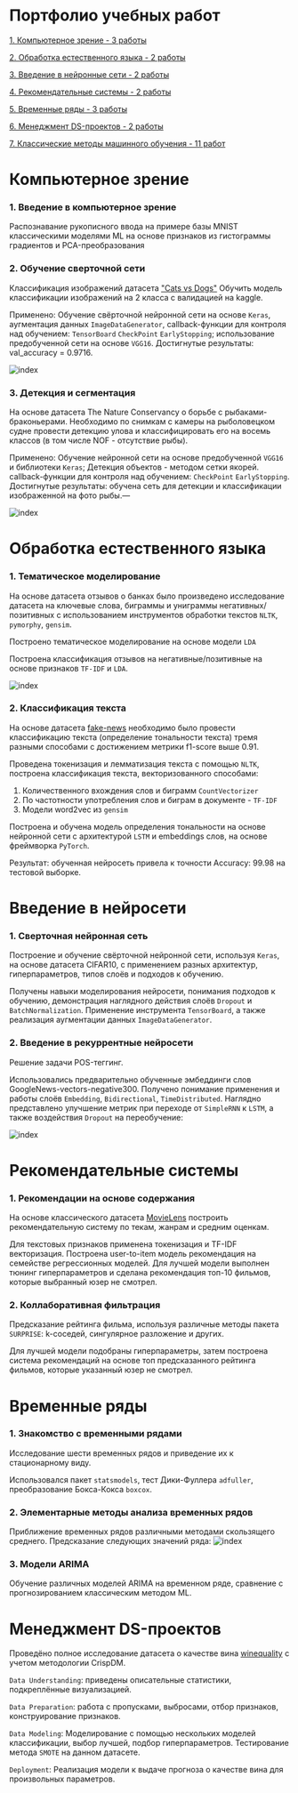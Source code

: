 # Портфолио учебных работ
[1. Компьютерное зрение - 3 работы](https://github.com/IvanKuleshov/Portfolio/tree/main/3.%20Study_projects/6%20CVML%20%D0%9A%D0%BE%D0%BC%D0%BF%D1%8C%D1%8E%D1%82%D0%B5%D1%80%D0%BD%D0%BE%D0%B5%20%D0%B7%D1%80%D0%B5%D0%BD%D0%B8%D0%B5)

[2. Обработка естественного языка - 2 работы](https://github.com/IvanKuleshov/Portfolio/tree/main/3.%20Study_projects/7%20NLP%20%D0%9E%D0%B1%D1%80%D0%B0%D0%B1%D0%BE%D1%82%D0%BA%D0%B0%20%D0%B5%D1%81%D1%82%D0%B5%D1%81%D1%82%D0%B2%D0%B5%D0%BD%D0%BD%D0%BE%D0%B3%D0%BE%20%D1%8F%D0%B7%D1%8B%D0%BA%D0%B0)

[3. Введение в нейронные сети - 2 работы](https://github.com/IvanKuleshov/Portfolio/tree/main/3.%20Study_projects/2%20DSNN)

[4. Рекомендательные системы - 2 работы](https://github.com/IvanKuleshov/Portfolio/tree/main/3.%20Study_projects/3%20RSML%20%D0%A0%D0%B5%D0%BA%D0%BE%D0%BC%D0%B5%D0%BD%D0%B4%D0%B0%D1%82%D0%B5%D0%BB%D1%8C%D0%BD%D1%8B%D0%B5%20%D1%81%D0%B8%D1%81%D1%82%D0%B5%D0%BC%D1%8B)

[5. Временные ряды - 3 работы](https://github.com/IvanKuleshov/Portfolio/tree/main/3.%20Study_projects/4%20TSML%20%D0%92%D1%80%D0%B5%D0%BC%D0%B5%D0%BD%D0%BD%D1%8B%D0%B5%20%D1%80%D1%8F%D0%B4%D1%8B)

[6. Менеджмент DS-проектов - 2 работы](https://github.com/IvanKuleshov/Portfolio/tree/main/3.%20Study_projects/5%20ZAK%20%D0%9C%D0%B5%D0%B4%D0%B5%D0%B6%D0%BC%D0%B5%D0%BD%D1%82%20%D0%B4%D0%B0%D1%82%D0%B0-%D0%BF%D1%80%D0%BE%D0%B5%D0%BA%D1%82%D0%BE%D0%B2)

[7. Классические методы машинного обучения - 11 работ](https://github.com/IvanKuleshov/Portfolio/tree/main/3.%20Study_projects/1%20ML)

# Компьютерное зрение
### 1. Введение в компьютерное зрение
Распознавание рукописного ввода на примере базы MNIST классическими моделями ML на основе признаков из гистограммы градиентов и PCA-преобразования

### 2. Обучение сверточной сети
Классификация изображений датасета ["Cats vs Dogs"](https://www.kaggle.com/competitions/dogs-vs-cats/data) Обучить модель классификации изображений на 2 класса с валидацией на kaggle.

Применено: Обучение свёрточной нейронной сети на основе `Keras`, аугментация данных `ImageDataGenerator`, callback-функции для контроля над обучением: `TensorBoard` `CheckPoint` `EarlyStopping`; использование предобученной сети на основе `VGG16`.
Достигнутые результаты: val_accuracy = 0.9716.

![index](https://user-images.githubusercontent.com/78194312/197764341-d7548248-47f3-4579-8496-fa2432594a59.jpg)

### 3. Детекция и сегментация
На основе датасета The Nature Conservancy о борьбе с рыбаками-браконьерами. Необходимо по снимкам с камеры на рыболовецком судне провести детекцию улова и классифицировать его на восемь классов (в том числе NOF - отсутствие рыбы).

Применено: Обучение нейронной сети на основе предобученной `VGG16` и библиотеки `Keras`; Детекция объектов - методом сетки якорей. callback-функции для контроля над обучением: `CheckPoint` `EarlyStopping`.
Достигнутые результаты: обучена сеть для детекции и классификации изображенной на фото рыбы.—

![index](https://user-images.githubusercontent.com/78194312/198011135-e4020f84-6076-43a6-9d27-c66ae4e84af4.jpg)

# Обработка естественного языка
### 1. Тематическое моделирование
На основе датасета отзывов о банках было произведено исследование датасета на ключевые слова, биграммы и униграммы негативных/позитивных с использованием инструментов обработки текстов `NLTK`, `pymorphy`, `gensim`.

Построено тематическое моделирование на основе модели `LDA`

Построена классификация отзывов на негативные/позитивные на основе признаков `TF-IDF` и `LDA`.

![index](https://user-images.githubusercontent.com/78194312/198014296-b4f7e6f1-423a-49c5-a447-5b29d293faf2.jpg)

### 2. Классификация текста
На основе датасета [fake-news](https://www.kaggle.com/competitions/fake-news/data) необходимо было провести классификацию текста (определение тональности текста) тремя разными способами с достижением метрики f1-score выше 0.91.

Проведена токенизация и лемматизация текста с помощью `NLTK`, построена классификация текста, векторизованного способами:
1. Количественного вхождения слов и биграмм `CountVectorizer`
2. По частотности употребления слов и биграм в документе - `TF-IDF`
3. Модели word2vec из `gensim`

Построена и обучена модель определения тональности на основе нейронной сети с архитектурой `LSTM` и embeddings слов, на основе фреймворка `PyTorch`.

Результат: обученная нейросеть привела к точности Accuracy: 99.98 на тестовой выборке.

# Введение в нейросети
### 1. Сверточная нейронная сеть
Построение и обучение свёрточной нейронной сети, используя `Keras`, на основе датасета CIFAR10, с применением разных архитектур, гиперпараметров, типов слоёв и подходов к обучению.

Получены навыки моделирования нейросети, понимания подходов к обучению, демонстрация наглядного действия слоёв `Dropout` и `BatchNormalization`. Применение инструмента `TensorBoard`, а также реализация аугментации данных `ImageDataGenerator`.

### 2. Введение в рекуррентные нейросети
Решение задачи POS-теггинг.

Использовались предварительно обученные эмбеддинги слов GoogleNews-vectors-negative300. Получено понимание применения и работы слоёв `Embedding`, `Bidirectional`, `TimeDistributed`. Наглядно представлено улучшение метрик при переходе от `SimpleRNN` к `LSTM`, а также воздействия `Dropout` на переобучение:

![index](https://user-images.githubusercontent.com/78194312/198023313-39d63552-30d3-494d-94f1-8e5f268c2c53.jpg)

# Рекомендательные системы
### 1. Рекомендации на основе содержания
На основе классического датасета [MovieLens](https://grouplens.org/datasets/movielens/latest/) построить рекомендательную систему по текам, жанрам и средним оценкам.

Для текстовых признаков применена токенизация и TF-IDF векторизация. Построена user-to-item модель рекомендация на семействе регрессионных моделей. Для лучшей модели выполнен тюнинг гиперпараметров и сделана рекомендация топ-10 фильмов, которые выбранный юзер не смотрел.

### 2. Коллаборативная фильтрация
Предсказание рейтинга фильма, используя различные методы пакета `SURPRISE`: k-соседей, сингулярное разложение и других. 

Для лучшей модели подобраны гиперпараметры, затем построена система рекомендаций на основе топ предсказанного рейтинга фильмов, которые указанный юзер не смотрел.

# Временные ряды
### 1. Знакомство с временными рядами
Исследование шести временных рядов и приведение их к стационарному виду.

Использовался пакет `statsmodels`, тест Дики-Фуллера `adfuller`, преобразование Бокса-Кокса `boxcox`.

### 2. Элементарные методы анализа временных рядов
Приближение временных рядов различными методами скользящего среднего. Предсказание следующих значений ряда:
![index](https://user-images.githubusercontent.com/78194312/198028052-79e7a294-0f4c-4548-8055-225aeea05e66.jpg)

### 3. Модели ARIMA
Обучение различных моделей ARIMA на временном ряде, сравнение  с прогнозированием классическим методом ML.

# Менеджмент DS-проектов
Проведёно полное исследование датасета о качестве вина [winequality](https://www.kaggle.com/datasets/rajyellow46/wine-quality) с учетом методологии CrispDM.

`Data Understanding`: приведены описательные статистики, подкреплённые визуализацией.

`Data Preparation`: работа с пропусками, выбросами, отбор признаков, конструирование признаков.

`Data Modeling`: Моделирование с помощью нескольких моделей классификации, выбор лучшей, подбор гиперпараметров. Тестирование метода `SMOTE` на данном датасете.

`Deployment`: Реализация модели к выдаче прогноза о качестве вина для произвольных параметров.
